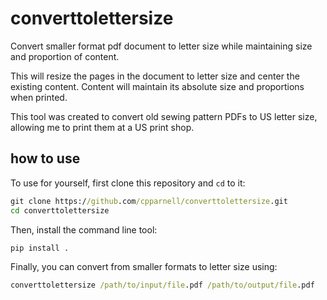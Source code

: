 # converttolettersize
Convert smaller format pdf document to letter size while maintaining size and proportion of content.

This will resize the pages in the document to letter size and center the existing content.
Content will maintain its absolute size and proportions when printed.

This tool was created to convert old sewing pattern PDFs to US letter size, allowing me to print them at a US print shop.

## how to use
To use for yourself, first clone this repository and `cd` to it:
```cmd
git clone https://github.com/cpparnell/converttolettersize.git
cd converttolettersize
```
Then, install the command line tool:
```cmd
pip install . 
```
Finally, you can convert from smaller formats to letter size using:
```cmd
converttolettersize /path/to/input/file.pdf /path/to/output/file.pdf
```
